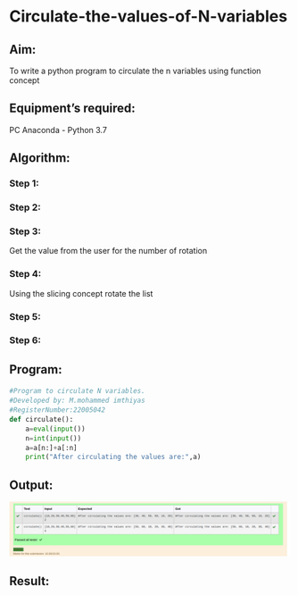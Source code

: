 # Circulate-the-values-of-N-variables
## Aim:
To write a python program to circulate the n variables using function concept
## Equipment’s required:
PC
Anaconda - Python 3.7
## Algorithm: 
### Step 1: 
### Step 2: 
### Step 3: 
Get the value from the user for the number of rotation
### Step 4: 
Using the slicing concept rotate the list

### Step 5: 
### Step 6: 
## Program:
```python
#Program to circulate N variables.
#Developed by: M.mohammed imthiyas
#RegisterNumber:22005042
def circulate():
    a=eval(input())
    n=int(input())
    a=a[n:]+a[:n]
    print("After circulating the values are:",a)
 ```   

## Output:
![output](./ot2.png)

## Result:
